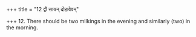 +++
title = "12 द्वौ सायन् दोहावेवम्"

+++
12. There should be two milkings in the evening and similarly (two) in the morning.
